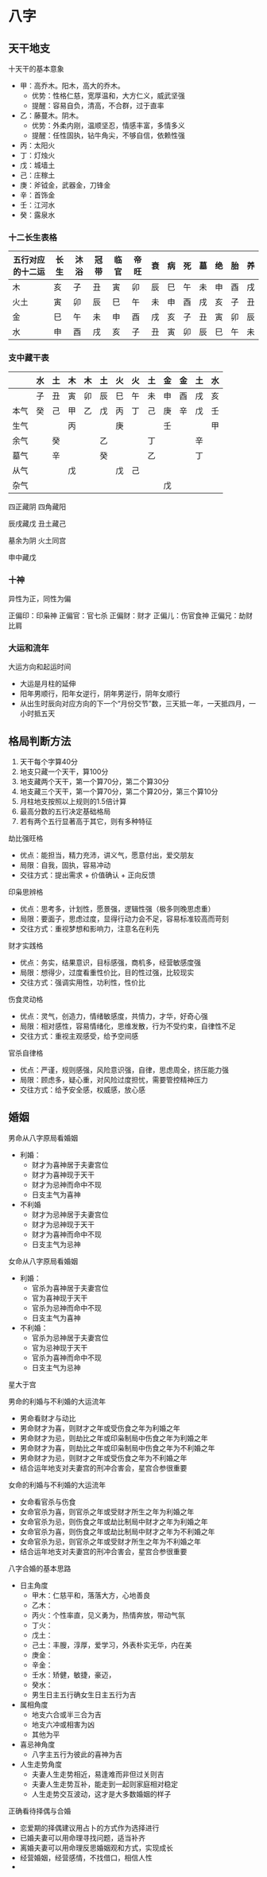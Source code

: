 # 八字

## 天干地支

十天干的基本意象

- 甲：高乔木。阳木，高大的乔木。
    - 优势：性格仁慈，宽厚温和，大方仁义，威武坚强
    - 提醒：容易自负，清高，不合群，过于直率
- 乙：藤蔓木。阴木。
    - 优势：外柔内刚，温顺坚忍，情感丰富，多情多义
    - 提醒：任性固执，钻牛角尖，不够自信，依赖性强
- 丙：太阳火
- 丁：灯烛火
- 戊：城墙土
- 己：庄稼土
- 庚：斧钺金，武器金，刀锋金
- 辛：首饰金
- 壬：江河水
- 癸：露泉水

### 十二长生表格

| 五行对应的十二运 | 长生  | 沐浴  | 冠带  | 临官  | 帝旺  | 衰   | 病   | 死   | 墓   | 绝   | 胎   | 养   |
|----------|-----|-----|-----|-----|-----|-----|-----|-----|-----|-----|-----|-----|
| 木        | 亥   | 子   | 丑   | 寅   | 卯   | 辰   | 巳   | 午   | 未   | 申   | 酉   | 戌   |
| 火土       | 寅   | 卯   | 辰   | 巳   | 午   | 未   | 申   | 酉   | 戌   | 亥   | 子   | 丑   |
| 金        | 巳   | 午   | 未   | 申   | 酉   | 戌   | 亥   | 子   | 丑   | 寅   | 卯   | 辰   |
| 水        | 申   | 酉   | 戌   | 亥   | 子   | 丑   | 寅   | 卯   | 辰   | 巳   | 午   | 未   |

### 支中藏干表

|     | 水   | 土   | 木   | 木   | 土   | 火   | 火   | 土   | 金   | 金   | 土   | 水   |
|-----|-----|-----|-----|-----|-----|-----|-----|-----|-----|-----|-----|-----|
|     | 子   | 丑   | 寅   | 卯   | 辰   | 巳   | 午   | 未   | 申   | 酉   | 戌   | 亥   |
| 本气  | 癸   | 己   | 甲   | 乙   | 戊   | 丙   | 丁   | 己   | 庚   | 辛   | 戊   | 壬   | 
| 生气  |     |     | 丙   |     |     | 庚   |     |     | 壬   |     |     | 甲   |
| 余气  |     | 癸   |     |     | 乙   |     |     | 丁   |     |     | 辛   |     | 
| 墓气  |     | 辛   |     |     | 癸   |     |     | 乙   |     |     | 丁   |     |
| 从气  |     |     | 戊   |     |     | 戊   | 己   |     |     |     |     |
| 杂气  |     |     |     |     |     |     |     |     | 戊   |     |     |     |

四正藏阴
四角藏阳

辰戌藏戊
丑土藏己

墓余为阴
火土同宫

申中藏戊

### 十神

异性为正，同性为偏

正偏印：印枭神
正偏官：官七杀
正偏财：财才
正偏儿：伤官食神
正偏兄：劫财比肩

### 大运和流年

大运方向和起运时间
- 大运是月柱的延伸
- 阳年男顺行，阳年女逆行，阴年男逆行，阴年女顺行
- 从出生时辰向对应方向的下一个“月份交节”数，三天抵一年，一天抵四月，一小时抵五天

## 格局判断方法

1. 天干每个字算40分
2. 地支只藏一个天干，算100分
3. 地支藏两个天干，第一个算70分，第二个算30分
4. 地支藏三个天干，第一个算70分，第二个算20分，第三个算10分
5. 月柱地支按照以上规则的1.5倍计算
6. 最高分数的五行决定基础格局
7. 若有两个五行显著高于其它，则有多种特征

劫比强旺格
- 优点：能担当，精力充沛，讲义气，愿意付出，爱交朋友
- 局限：自我，固执，容易冲动
- 交往方式：提出需求 + 价值确认 + 正向反馈

印枭思辨格
- 优点：思考多，计划性，愿景强，逻辑性强（极多则晚思虑重）
- 局限：要面子，思虑过度，显得行动力会不足，容易标准较高而苛刻
- 交往方式：重视梦想和影响力，注意名在利先

财才实践格
- 优点：务实，结果意识，目标感强，商机多，经营敏感度强
- 局限：想得少，过度看重性价比，目的性过强，比较现实
- 交往方式：强调实用性，功利性，性价比

伤食灵动格
- 优点：灵气，创造力，情绪敏感度，共情力，才华，好奇心强
- 局限：相对感性，容易情绪化，思维发散，行为不受约束，自律性不足
- 交往方式：重视主观感受，给予空间感

官杀自律格
- 优点：严谨，规则感强，风险意识强，自律，思虑周全，挤压能力强
- 局限：顾虑多，疑心重，对风险过度担忧，需要管控精神压力
- 交往方式：给予安全感，权威感，放心感


## 婚姻

男命从八字原局看婚姻

- 利婚：
    - 财才为喜神居于夫妻宫位
    - 财才为喜神现于天干
    - 财才为忌神而命中不现
    - 日支主气为喜神
- 不利婚
    - 财才为忌神居于夫妻宫位
    - 财才为忌神现于天干
    - 财才为喜神而命中不现
    - 日支主气为忌神

女命从八字原局看婚姻

- 利婚：
    - 官杀为喜神居于夫妻宫位
    - 官为喜神现于天干
    - 官杀为忌神而命中不现
    - 日支主气为喜神
- 不利婚：
    - 官杀为忌神居于夫妻宫位
    - 官为忌神现于天干
    - 官杀为喜神而命中不现
    - 日支主气为忌神

星大于宫

男命的利婚与不利婚的大运流年

- 男命看财才与动比
- 男命财才为喜，则财才之年或受伤食之年为利婚之年
- 男命财才为忌，则劫比之年或印枭制局中伤食之年为利婚之年
- 男命财才为喜，则劫比之年或印枭制局中伤食之年为不利婚之年
- 男命财才为忌，则财才之年或受伤食之年为不利婚之年
- 结合运年地支对夫妻宫的刑冲合害会，星宫合参很重要

女命的利婚与不利婚的大运流年

- 女命看官杀与伤食
- 女命官杀为喜，则官杀之年或受财才所生之年为利婚之年
- 女命官杀为忌，则伤食之年或劫比制局中财才之年为利婚之年
- 女命官杀为喜，则伤食之年或劫比制局中财才之年为不利婚之年
- 女命官杀为忌，则官杀之年或受财才所生之年为不利婚之年
- 结合运年地支对夫妻宫的刑冲合害会，星宫合参很重要

八字合婚的基本思路

- 日主角度
    - 甲木：仁慈平和，落落大方，心地善良
    - 乙木：
    - 丙火：个性率直，见义勇为，热情奔放，带动气氛
    - 丁火：
    - 戊土：
    - 己土：丰膄，淳厚，爱学习，外表朴实无华，内在美
    - 庚金：
    - 辛金：
    - 壬水：矫健，敏捷，豪迈，
    - 癸水：
    - 男生日主五行确女生日主五行为吉
- 属相角度
    - 地支六合或半三合为吉
    - 地支六冲或相害为凶
    - 其他为平
- 喜忌神角度
    - 八字主五行为彼此的喜神为吉
- 人生走势角度
    - 夫妻人生走势相近，易逢难而非但过关则吉
    - 夫妻人生走势互补，能走到一起则家庭相对稳定
    - 人生走势交互波动，这才是大多数婚姻的样子

正确看待择偶与合婚

- 恋爱期的择偶建议用占卜的方式作为选择进行
- 已婚夫妻可以用命理寻找问题，适当补齐
- 离婚夫妻可以用命理反思婚姻观和方式，实现成长
- 经营婚姻，经营感情，不找借口，相信人性
- 